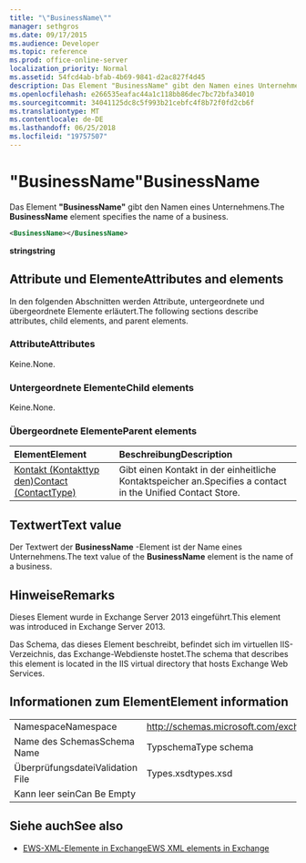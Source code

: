 ```yaml
---
title: "\"BusinessName\""
manager: sethgros
ms.date: 09/17/2015
ms.audience: Developer
ms.topic: reference
ms.prod: office-online-server
localization_priority: Normal
ms.assetid: 54fcd4ab-bfab-4b69-9841-d2ac827f4d45
description: Das Element "BusinessName" gibt den Namen eines Unternehmens.
ms.openlocfilehash: e266535eafac44a1c118bb86dec7bc72bfa34010
ms.sourcegitcommit: 34041125dc8c5f993b21cebfc4f8b72f0fd2cb6f
ms.translationtype: MT
ms.contentlocale: de-DE
ms.lasthandoff: 06/25/2018
ms.locfileid: "19757507"
---
```

# <a name="businessname"></a><span data-ttu-id="29ab0-103">"BusinessName"</span><span class="sxs-lookup"><span data-stu-id="29ab0-103">BusinessName</span></span>

<span data-ttu-id="29ab0-104">Das Element **"BusinessName"** gibt den Namen eines Unternehmens.</span><span class="sxs-lookup"><span data-stu-id="29ab0-104">The **BusinessName** element specifies the name of a business.</span></span> 
  
```XML
<BusinessName></BusinessName>
```

 <span data-ttu-id="29ab0-105">**string**</span><span class="sxs-lookup"><span data-stu-id="29ab0-105">**string**</span></span>
## <a name="attributes-and-elements"></a><span data-ttu-id="29ab0-106">Attribute und Elemente</span><span class="sxs-lookup"><span data-stu-id="29ab0-106">Attributes and elements</span></span>

<span data-ttu-id="29ab0-107">In den folgenden Abschnitten werden Attribute, untergeordnete und übergeordnete Elemente erläutert.</span><span class="sxs-lookup"><span data-stu-id="29ab0-107">The following sections describe attributes, child elements, and parent elements.</span></span>
  
### <a name="attributes"></a><span data-ttu-id="29ab0-108">Attribute</span><span class="sxs-lookup"><span data-stu-id="29ab0-108">Attributes</span></span>

<span data-ttu-id="29ab0-109">Keine.</span><span class="sxs-lookup"><span data-stu-id="29ab0-109">None.</span></span>
  
### <a name="child-elements"></a><span data-ttu-id="29ab0-110">Untergeordnete Elemente</span><span class="sxs-lookup"><span data-stu-id="29ab0-110">Child elements</span></span>

<span data-ttu-id="29ab0-111">Keine.</span><span class="sxs-lookup"><span data-stu-id="29ab0-111">None.</span></span>
  
### <a name="parent-elements"></a><span data-ttu-id="29ab0-112">Übergeordnete Elemente</span><span class="sxs-lookup"><span data-stu-id="29ab0-112">Parent elements</span></span>

|<span data-ttu-id="29ab0-113">**Element**</span><span class="sxs-lookup"><span data-stu-id="29ab0-113">**Element**</span></span>|<span data-ttu-id="29ab0-114">**Beschreibung**</span><span class="sxs-lookup"><span data-stu-id="29ab0-114">**Description**</span></span>|
|:-----|:-----|
|[<span data-ttu-id="29ab0-115">Kontakt (Kontakttyp den)</span><span class="sxs-lookup"><span data-stu-id="29ab0-115">Contact (ContactType)</span></span>](contact-contacttype.md) <br/> |<span data-ttu-id="29ab0-116">Gibt einen Kontakt in der einheitliche Kontaktspeicher an.</span><span class="sxs-lookup"><span data-stu-id="29ab0-116">Specifies a contact in the Unified Contact Store.</span></span>  <br/> |
   
## <a name="text-value"></a><span data-ttu-id="29ab0-117">Textwert</span><span class="sxs-lookup"><span data-stu-id="29ab0-117">Text value</span></span>

<span data-ttu-id="29ab0-118">Der Textwert der **BusinessName** -Element ist der Name eines Unternehmens.</span><span class="sxs-lookup"><span data-stu-id="29ab0-118">The text value of the **BusinessName** element is the name of a business.</span></span> 
  
## <a name="remarks"></a><span data-ttu-id="29ab0-119">Hinweise</span><span class="sxs-lookup"><span data-stu-id="29ab0-119">Remarks</span></span>

<span data-ttu-id="29ab0-120">Dieses Element wurde in Exchange Server 2013 eingeführt.</span><span class="sxs-lookup"><span data-stu-id="29ab0-120">This element was introduced in Exchange Server 2013.</span></span>
  
<span data-ttu-id="29ab0-121">Das Schema, das dieses Element beschreibt, befindet sich im virtuellen IIS-Verzeichnis, das Exchange-Webdienste hostet.</span><span class="sxs-lookup"><span data-stu-id="29ab0-121">The schema that describes this element is located in the IIS virtual directory that hosts Exchange Web Services.</span></span>
  
## <a name="element-information"></a><span data-ttu-id="29ab0-122">Informationen zum Element</span><span class="sxs-lookup"><span data-stu-id="29ab0-122">Element information</span></span>

|||
|:-----|:-----|
|<span data-ttu-id="29ab0-123">Namespace</span><span class="sxs-lookup"><span data-stu-id="29ab0-123">Namespace</span></span>  <br/> |http://schemas.microsoft.com/exchange/services/2006/types  <br/> |
|<span data-ttu-id="29ab0-124">Name des Schemas</span><span class="sxs-lookup"><span data-stu-id="29ab0-124">Schema Name</span></span>  <br/> |<span data-ttu-id="29ab0-125">Typschema</span><span class="sxs-lookup"><span data-stu-id="29ab0-125">Type schema</span></span>  <br/> |
|<span data-ttu-id="29ab0-126">Überprüfungsdatei</span><span class="sxs-lookup"><span data-stu-id="29ab0-126">Validation File</span></span>  <br/> |<span data-ttu-id="29ab0-127">Types.xsd</span><span class="sxs-lookup"><span data-stu-id="29ab0-127">types.xsd</span></span>  <br/> |
|<span data-ttu-id="29ab0-128">Kann leer sein</span><span class="sxs-lookup"><span data-stu-id="29ab0-128">Can Be Empty</span></span>  <br/> ||
   
## <a name="see-also"></a><span data-ttu-id="29ab0-129">Siehe auch</span><span class="sxs-lookup"><span data-stu-id="29ab0-129">See also</span></span>



- [<span data-ttu-id="29ab0-130">EWS-XML-Elemente in Exchange</span><span class="sxs-lookup"><span data-stu-id="29ab0-130">EWS XML elements in Exchange</span></span>](ews-xml-elements-in-exchange.md)

